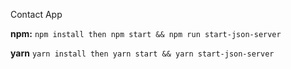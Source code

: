 Contact App 

**npm:**
`npm install then npm start && npm run start-json-server`

**yarn**
`yarn install then yarn start && yarn start-json-server`
